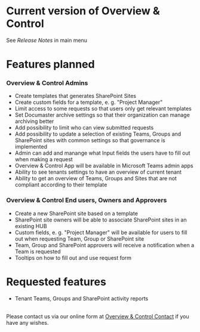 # Current version of Overview & Control
See _Release Notes_ in main menu

# Features planned
### Overview & Control Admins
- Create templates that generates SharePoint Sites 
- Create custom fields for a template, e. g. "Project Manager"
- Limit access to some requests so that users only get relevant templates
- Set Documaster archive settings so that their organization can manage archiving better
- Add possibility to limit who can view submitted requests
- Add possibility to update a selection of existing Teams, Groups and SharePoint sites with common settings so that governance is implemented
- Admin can add and manange what Input fields the users have to fill out when making a request
- Overview & Control App will be available in Microsoft Teams admin apps
- Ability to see tenants settings to have an overview of current tenant
- Ability to get an overview of Teams, Groups and Sites that are not compliant according to their template

### Overview & Control End users, Owners and Approvers
- Create a new SharePoint site based on a template
- SharePoint site owners will be able to associate SharePoint sites in an existing HUB
- Custom fields, e. g. "Project Manager" will be available for users to fill out when requesting Team, Group or SharePoint site
- Team, Group and SharePoint approvers will receive a notification when a Team is requested
- Tooltips on how to fill out and use request form




# Requested features 
- Tenant Teams, Groups and SharePoint activity reports
<br>
Please contact us via our online form at <a href="https://teamscontrol.com/contact/" target="_blank">Overview & Control Contact</a> if you have any wishes.
